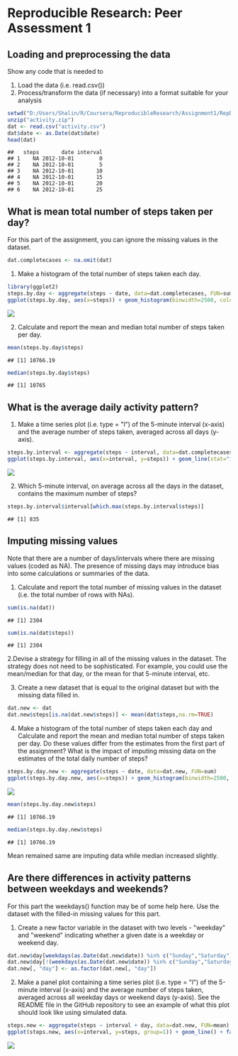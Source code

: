 # Reproducible Research: Peer Assessment 1


## Loading and preprocessing the data
Show any code that is needed to 
1. Load the data (i.e. read.csv())
2. Process/transform the data (if necessary) into a format suitable for your analysis


```r
setwd("D:/Users/Shalin/R/Coursera/ReproducibleResearch/Assignment1/RepData_PeerAssessment1")
unzip("activity.zip")
dat <- read.csv("activity.csv")
dat$date <- as.Date(dat$date)
head(dat)
```

```
##   steps       date interval
## 1    NA 2012-10-01        0
## 2    NA 2012-10-01        5
## 3    NA 2012-10-01       10
## 4    NA 2012-10-01       15
## 5    NA 2012-10-01       20
## 6    NA 2012-10-01       25
```

## What is mean total number of steps taken per day?

For this part of the assignment, you can ignore the missing values in the dataset.

```r
dat.completecases <- na.omit(dat)
```

1. Make a histogram of the total number of steps taken each day.

```r
library(ggplot2)
steps.by.day <- aggregate(steps ~ date, data=dat.completecases, FUN=sum)
ggplot(steps.by.day, aes(x=steps)) + geom_histogram(binwidth=2500, colour="black", fill="skyblue")
```

![](PA1_template_files/figure-html/unnamed-chunk-3-1.png) 

2. Calculate and report the mean and median total number of steps taken per day.

```r
mean(steps.by.day$steps)
```

```
## [1] 10766.19
```

```r
median(steps.by.day$steps)
```

```
## [1] 10765
```


## What is the average daily activity pattern?

1. Make a time series plot (i.e. type = "l") of the 5-minute interval (x-axis) and the average number of steps taken, averaged across all days (y-axis).


```r
steps.by.interval <- aggregate(steps ~ interval, data=dat.completecases,FUN=mean)
ggplot(steps.by.interval, aes(x=interval, y=steps)) + geom_line(stat="identity")
```

![](PA1_template_files/figure-html/unnamed-chunk-5-1.png) 

2. Which 5-minute interval, on average across all the days in the dataset, contains the maximum number of steps?

```r
steps.by.interval$interval[which.max(steps.by.interval$steps)]
```

```
## [1] 835
```
## Imputing missing values
Note that there are a number of days/intervals where there are missing values (coded as NA). The presence of missing days may introduce bias into some calculations or summaries of the data.
1. Calculate and report the total number of missing values in the dataset (i.e. the total number of rows with NAs).

```r
sum(is.na(dat))
```

```
## [1] 2304
```

```r
sum(is.na(dat$steps))
```

```
## [1] 2304
```
2.Devise a strategy for filling in all of the missing values in the dataset. The strategy does not need to be sophisticated. For example, you could use the mean/median for that day, or the mean for that 5-minute interval, etc.

3. Create a new dataset that is equal to the original dataset but with the missing data filled in.

```r
dat.new <- dat
dat.new$steps[is.na(dat.new$steps)] <- mean(dat$steps,na.rm=TRUE)
```

4. Make a histogram of the total number of steps taken each day and Calculate and report the mean and median total number of steps taken per day. Do these values differ from the estimates from the first part of the assignment? What is the impact of imputing missing data on the estimates of the total daily number of steps?

```r
steps.by.day.new <- aggregate(steps ~ date, data=dat.new, FUN=sum)
ggplot(steps.by.day.new, aes(x=steps)) + geom_histogram(binwidth=2500, colour="black", fill="skyblue")
```

![](PA1_template_files/figure-html/unnamed-chunk-9-1.png) 

```r
mean(steps.by.day.new$steps)
```

```
## [1] 10766.19
```

```r
median(steps.by.day.new$steps)
```

```
## [1] 10766.19
```

Mean remained same are imputing data while median increased slightly.

## Are there differences in activity patterns between weekdays and weekends?

For this part the weekdays() function may be of some help here. Use the dataset with the filled-in missing values for this part.

1. Create a new factor variable in the dataset with two levels - "weekday" and "weekend" indicating whether a given date is a weekday or weekend day.

```r
dat.new$day[weekdays(as.Date(dat.new$date)) %in% c("Sunday","Saturday")] <- "weekend"
dat.new$day[!(weekdays(as.Date(dat.new$date)) %in% c("Sunday","Saturday"))] <- "weekday"
dat.new[, "day"] <- as.factor(dat.new[, "day"])
```
2. Make a panel plot containing a time series plot (i.e. type = "l") of the 5-minute interval (x-axis) and the average number of steps taken, averaged across all weekday days or weekend days (y-axis). See the README file in the GitHub repository to see an example of what this plot should look like using simulated data.


```r
steps.new <- aggregate(steps ~ interval + day, data=dat.new, FUN=mean)
ggplot(steps.new, aes(x=interval, y=steps, group=1)) + geom_line() + facet_wrap(~ day, ncol=1)
```

![](PA1_template_files/figure-html/unnamed-chunk-11-1.png) 
